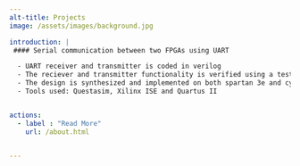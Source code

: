 ```yaml
---
alt-title: Projects
image: /assets/images/background.jpg

introduction: |
 #### Serial communication between two FPGAs using UART

  - UART receiver and transmitter is coded in verilog
  - The reciever and transmitter functionality is verified using a testbench
  - The design is synthesized and implemented on both spartan 3e and cyclone IV FPGA
  - Tools used: Questasim, Xilinx ISE and Quartus II


actions:
  - label : "Read More" 
    url: /about.html


---
```



